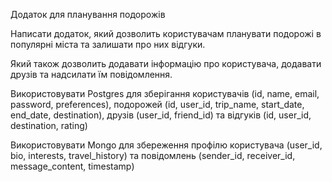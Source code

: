 Додаток для планування подорожів

Написати додаток, який дозволить користувачам планувати подорожі в популярні міста та залишати про них відгуки.

Який також дозволить додавати інформацію про користувача, додавати друзів та надсилати їм повідомлення.

Використовувати Postgres для зберігання користувачів (id, name, email, password, preferences), подорожей (id, user_id, trip_name, start_date, end_date, destination), друзів (user_id, friend_id) та відгуків (id, user_id, destination, rating)

Використовувати Mongo для збереження профілю користувача (user_id, bio, interests, travel_history) та повідомлень (sender_id, receiver_id, message_content, timestamp)